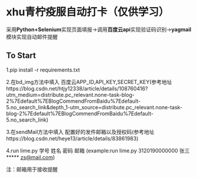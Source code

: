 # xhu青柠疫服自动打卡（仅供学习）
采用**Python+Selenium**实现页面填报->调用**百度云api**实现验证码识别->**yagmail**模块实现自动邮件提醒

## To Start
1.pip install -r requirements.txt

2.在bd_img方法中填入 百度云APP_ID,API_KEY,SECRET_KEY(参考地址https://blog.csdn.net/htjy12338/article/details/108760416?utm_medium=distribute.pc_relevant.none-task-blog-2%7Edefault%7EBlogCommendFromBaidu%7Edefault-5.no_search_link&depth_1-utm_source=distribute.pc_relevant.none-task-blog-2%7Edefault%7EBlogCommendFromBaidu%7Edefault-5.no_search_link)

3.在sendMail方法中填入 配置好的发件邮箱以及授权码(参考地址https://blog.csdn.net/heye13/article/details/83861983)

4.run lime.py 学号 姓名 密码 邮箱  (example:run lime.py 3120190000000 张三 ***** zs@mail.com)

注：邮箱用于接收提醒
